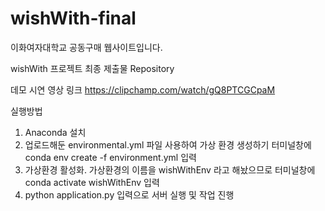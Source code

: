 # wishWith-final
이화여자대학교 공동구매 웹사이트입니다. 

wishWith 프로젝트 최종 제출물 Repository

데모 시연 영상 링크
https://clipchamp.com/watch/gQ8PTCGCpaM


실행방법

1. Anaconda 설치
2. 업로드해둔 environmental.yml 파일 사용하여 가상 환경 생성하기 터미널창에 conda env create -f environment.yml 입력
3. 가상환경 활성화. 가상환경의 이름을 wishWithEnv 라고 해놨으므로 터미널창에 conda activate wishWithEnv 입력
4. python application.py 입력으로 서버 실행 및 작업 진행
